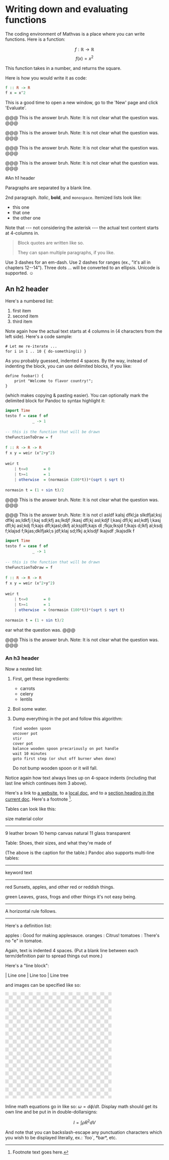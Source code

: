 Writing down and evaluating functions
============================================================

The coding environment of Mathvas is a place where you can write functions. Here is a function:

$$f:  \mathbb{R} \rightarrow \mathbb{R}$$
$$f(x)= x^2$$

This function takes in a number, and returns the square. 

Here is how you would write it as code:

~~~haskell
f :: R -> R
f x = x^2
~~~

This is a good time to open a new window, go to the 'New' page and click 'Evaluate'. 

@@@
This is the answer bruh.
Note: It is not clear what the question was.
@@@


@@@
This is the answer bruh.
Note: It is not clear what the question was.
@@@


@@@
This is the answer bruh.
Note: It is not clear what the question was.
@@@


@@@
This is the answer bruh.
Note: It is not clear what the question was.
@@@

#An h1 header

Paragraphs are separated by a blank line.

2nd paragraph. *Italic*, **bold**, and `monospace`. Itemized lists
look like:

  * this one
  * that one
  * the other one

Note that --- not considering the asterisk --- the actual text
content starts at 4-columns in.

> Block quotes are
> written like so.
>
> They can span multiple paragraphs,
> if you like.

Use 3 dashes for an em-dash. Use 2 dashes for ranges (ex., "it's all
in chapters 12--14"). Three dots ... will be converted to an ellipsis.
Unicode is supported. ☺



An h2 header
------------

Here's a numbered list:

 1. first item
 2. second item
 3. third item

Note again how the actual text starts at 4 columns in (4 characters
from the left side). Here's a code sample:

    # Let me re-iterate ...
    for i in 1 .. 10 { do-something(i) }

As you probably guessed, indented 4 spaces. By the way, instead of
indenting the block, you can use delimited blocks, if you like:

~~~
define foobar() {
    print "Welcome to flavor country!";
}
~~~

(which makes copying & pasting easier). You can optionally mark the
delimited block for Pandoc to syntax highlight it:

~~~haskell
import Time
testo f = case f of 
            _ -> 1

-- this is the function that will be drawn 
theFunctionToDraw = f

f :: R -> R -> R
f x y = weir (x^2+y^2)

weir t 
    | t<=0       = 0
    | t>=1       = 1
    | otherwise  = (normasin (100*t))*(sqrt $ sqrt t)
    
normasin t = (1 + sin t)/2


~~~

@@@
This is the answer bruh.
Note: It is not clear what the question was.
@@@

@@@
This is the answer bruh.
Note: It is not cl asldf kalsj dfkl;ja slkdfjal;ksj dflkj as;ldkfj l;kaj sdl;kfj as;lkdjf ;lkasj dfl;kj asl;kdjf l;kasj dfl;kj asl;kdfj l;kasj dfl;kj asl;kdj fl;kajs dfl;kjasl;dkfj al;ksjdfl;kajs dl ;fkja;lksjd f;lkajs d;lkfj al;ksdj f;klajsd f;lkjas;dklfjakl;s jdf;klaj sd;lfkj a;klsdjf lkajsdf ;lkajsdlk f



~~~haskell
import Time
testo f = case f of 
            _ -> 1

-- this is the function that will be drawn 
theFunctionToDraw = f

f :: R -> R -> R
f x y = weir (x^2+y^2)

weir t 
    | t<=0       = 0
    | t>=1       = 1
    | otherwise  = (normasin (100*t))*(sqrt $ sqrt t)
    
normasin t = (1 + sin t)/2


~~~




ear what the question was.
@@@


@@@
This is the answer bruh.
Note: It is not clear what the question was.
@@@




### An h3 header ###

Now a nested list:

 1. First, get these ingredients:

      * carrots
      * celery
      * lentils

 2. Boil some water.

 3. Dump everything in the pot and follow
    this algorithm:

        find wooden spoon
        uncover pot
        stir
        cover pot
        balance wooden spoon precariously on pot handle
        wait 10 minutes
        goto first step (or shut off burner when done)

    Do not bump wooden spoon or it will fall.

Notice again how text always lines up on 4-space indents (including
that last line which continues item 3 above).

Here's a link to [a website](http://foo.bar), to a [local
doc](local-doc.html), and to a [section heading in the current
doc](#an-h2-header). Here's a footnote [^1].

[^1]: Footnote text goes here.

Tables can look like this:

size  material      color
----  ------------  ------------
9     leather       brown
10    hemp canvas   natural
11    glass         transparent

Table: Shoes, their sizes, and what they're made of

(The above is the caption for the table.) Pandoc also supports
multi-line tables:

--------  -----------------------
keyword   text
--------  -----------------------
red       Sunsets, apples, and
          other red or reddish
          things.

green     Leaves, grass, frogs
          and other things it's
          not easy being.
--------  -----------------------

A horizontal rule follows.

***

Here's a definition list:

apples
  : Good for making applesauce.
oranges
  : Citrus!
tomatoes
  : There's no "e" in tomatoe.

Again, text is indented 4 spaces. (Put a blank line between each
term/definition pair to spread things out more.)

Here's a "line block":

| Line one
|   Line too
| Line tree

and images can be specified like so:

![example image](/static/img/empty-image.jpg "An exemplary image")

Inline math equations go in like so: $\omega = d\phi / dt$. Display
math should get its own line and be put in in double-dollarsigns:

$$I = \int \rho R^{2} dV$$

And note that you can backslash-escape any punctuation characters
which you wish to be displayed literally, ex.: \`foo\`, \*bar\*, etc.



